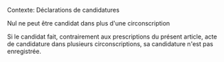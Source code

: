 Contexte: Déclarations de candidatures

Nul ne peut être candidat dans plus d'une circonscription

Si le candidat fait, contrairement aux prescriptions du présent article, acte de candidature dans plusieurs circonscriptions, sa candidature n'est pas enregistrée.